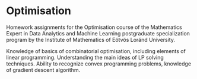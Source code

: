 # Optimisation

Homework assignments for the Optimisation course of the Mathematics Expert in Data Analytics and Machine Learning postgraduate specialization program by the Institute of Mathematics of Eötvös Loránd University.

Knowledge of basics of combinatorial optimisation, including elements of linear programming. Understanding the main ideas of LP solving techniques. Ability to recognize convex programming problems, knowledge of gradient descent algorithm.
